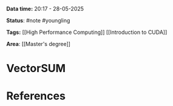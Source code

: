**Data time:** 20:17 - 28-05-2025

**Status**: #note #youngling 

**Tags:** [[High Performance Computing]] [[Introduction to CUDA]]

**Area**: [[Master's degree]]
# VectorSUM


# References